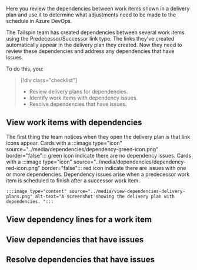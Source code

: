 Here you review the dependencies between work items shown in a delivery plan and use it to determine what adjustments need to be made to the schedule in Azure DevOps.

The Tailspin team has created dependencies between several work items using the Predecessor/Successor link type. The links they've created automatically appear in the delivery plan they created. Now they need to review these dependencies and address any dependencies that have issues.  

To do this, you:

> [!div class="checklist"]
> * Review delivery plans for dependencies.
> * Identify work items with dependency issues. 
> * Resolve dependencies that have issues.

## View work items with dependencies 

The first thing the team notices when they open the delivery plan is that link icons appear. Cards with a :::image type="icon" source="../media/dependencies/dependency-green-icon.png" border="false"::: green icon indicate there are no dependency issues. Cards with a :::image type="icon" source="../media/dependencies/dependency-red-icon.png" border="false"::: red icon indicate there are issues with one or more dependencies. Dependency issues arise when a predecessor work item is scheduled to finish after a successor work item. 

    :::image type="content" source="../media/view-dependencies-delivery-plans.png" alt-text="A screenshot showing the delivery plan with dependencies. ":::

## View dependency lines for a work item

## View dependencies that have issues 



## Resolve dependencies that have issues
 